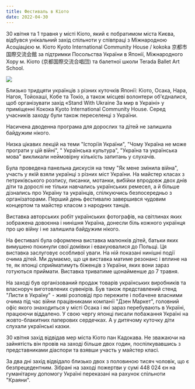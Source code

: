 ```yaml
---
title: Фестиваль в Кіото
date: 2022-04-30
---
```

30 квітня та 1 травня у місті Кіото, який є побратимом міста Києва,
відбувся унікальний захід спільноти у співпраці з Міжнародною Асоціацією
м. Кіото Kyoto International Community House / kokoka 京都市国際交流会館
за підтримки Посольства України в Японії, Міжнародного Хору м. Кіото (京都国際交流合唱団) та
балетної школи Terada Ballet Art School.

<img src="/assets/images/news/2022-04-30-kokoka-kyoto/image.jpg" class="main-50" >

Близько тридцяти українців з різних куточків Японії: Кіото, Осака, Нара,
Нагоя, Тойохаші, Кобе та Токіо, а також місцеві волонтери об'єдналися,
щоб організувати захід «Stand With Ukraine За мир в Украіні» у
приміщенні Кокока Kyoto International Community House. Серед учасників
заходу були також переселенці з України.

Насичена  дводенна програма для дорослих та дітей не залишила байдужим
нікого.

Низка цікавих лекцій на теми "Історіїя України", "Чому Україна не може
програти у цій війні", " Українська культура",  "Україна та українська
мова" викликали неймовірну кількість запитань у слухачів.

Була проведена панельна дискусія на тему "Як мене змінила війна", участь
у якій взяли українці з різних міст України.  На майстер класах з
петриківського розпису, писанки, мотанки, вибійки впродовж двох днів
діти та дорослі не тільки навчались українських ремесел, а й більше
дізнались про Україну та українців, спілкуючись безпосередньо з
організаторами.  Перший день фестивалю завершився чудовим концертом та
майстер класом з народних танців.

Виставка авторських робіт українських фотографів, на світлинах яких
зображена довоєнна і нинішня Україна, донесли біль кожного українця про
цю війну і не залишила байдужим нікого.

На фестивалі була оформлена виставка малюнків дітей, батьки яких
вимушено покинули свої домівки і евакуювалися до Польщі. Ця виставка
заслуговує особливої уваги.  На ній показані нинішні події очима
дітей. Ми думаємо, що ця виставка матиме резонанс і вплине на те, як
японці сприйматимуть біженців з України, яких вони зараз готуються
приймати. Виставка триватиме щонайменше до 7 травня.

На заході був організований продаж товарів українських виробників та
власноруч виготовлених сувенірів.  Був також представлений стенд "Листи
в Україну" - живі розповіді про пережите і побачене власними очима під
час війни працівниками компанії "Дзен Маркет", головний офіс якого
знаходиться у місті Oсака і які зараз перебувають в Україні, працюючи
віддалено. У свою чергу японці писали побажання Україні на
жовто-блакитних паперових сердечках.  А у дитячому куточку діти слухали
українські казки.

30 квітня захід відвідав мер міста Кіото пан Кадокава. Не зважаючи на
зайнятість він провів на заході більше двох годин, поспілкувавшись з
представниками діаспори та взявши участь у майстер класі.

За два дні захід відвідало близько двох з половиною тисяч чоловік, що є
безпрецедентним. Зібрані на заході пожертви у сумі 448&nbsp;024 єн на
гуманітарну допомогу Україні переказані на рахунок спільноти "Краяни".

